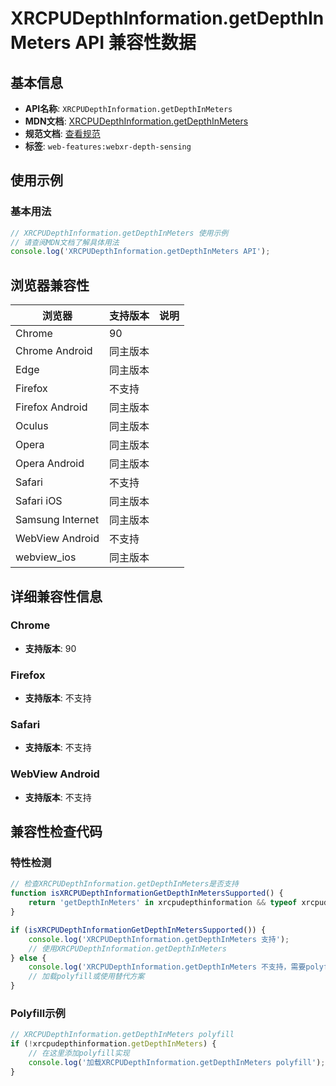 # XRCPUDepthInformation.getDepthInMeters API 兼容性数据

## 基本信息

- **API名称**: `XRCPUDepthInformation.getDepthInMeters`
- **MDN文档**: [XRCPUDepthInformation.getDepthInMeters](https://developer.mozilla.org/docs/Web/API/XRCPUDepthInformation/getDepthInMeters)
- **规范文档**: [查看规范](https://immersive-web.github.io/depth-sensing/#dom-xrcpudepthinformation-getdepthinmeters)
- **标签**: `web-features:webxr-depth-sensing`

## 使用示例

### 基本用法

```javascript
// XRCPUDepthInformation.getDepthInMeters 使用示例
// 请查阅MDN文档了解具体用法
console.log('XRCPUDepthInformation.getDepthInMeters API');
```

## 浏览器兼容性

| 浏览器 | 支持版本 | 说明 |
|--------|----------|------|
| Chrome | 90 |  |
| Chrome Android | 同主版本 |  |
| Edge | 同主版本 |  |
| Firefox | 不支持 |  |
| Firefox Android | 同主版本 |  |
| Oculus | 同主版本 |  |
| Opera | 同主版本 |  |
| Opera Android | 同主版本 |  |
| Safari | 不支持 |  |
| Safari iOS | 同主版本 |  |
| Samsung Internet | 同主版本 |  |
| WebView Android | 不支持 |  |
| webview_ios | 同主版本 |  |

## 详细兼容性信息

### Chrome

- **支持版本**: 90

### Firefox

- **支持版本**: 不支持

### Safari

- **支持版本**: 不支持

### WebView Android

- **支持版本**: 不支持

## 兼容性检查代码

### 特性检测

```javascript
// 检查XRCPUDepthInformation.getDepthInMeters是否支持
function isXRCPUDepthInformationGetDepthInMetersSupported() {
    return 'getDepthInMeters' in xrcpudepthinformation && typeof xrcpudepthinformation.getDepthInMeters === 'function';
}

if (isXRCPUDepthInformationGetDepthInMetersSupported()) {
    console.log('XRCPUDepthInformation.getDepthInMeters 支持');
    // 使用XRCPUDepthInformation.getDepthInMeters
} else {
    console.log('XRCPUDepthInformation.getDepthInMeters 不支持，需要polyfill');
    // 加载polyfill或使用替代方案
}
```

### Polyfill示例

```javascript
// XRCPUDepthInformation.getDepthInMeters polyfill
if (!xrcpudepthinformation.getDepthInMeters) {
    // 在这里添加polyfill实现
    console.log('加载XRCPUDepthInformation.getDepthInMeters polyfill');
}
```


